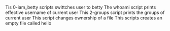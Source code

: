 Tis 0-iam_betty scripts swittches user to betty
The whoami script prints effective username of current user
This 2-groups script prints the groups of current user
This script changes ownership of a file
This scripts creates an empty file called hello
